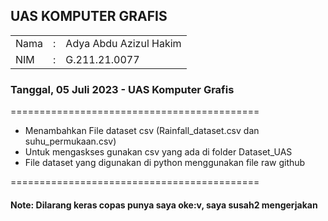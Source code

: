 ## UAS KOMPUTER GRAFIS
<table>
  <tr>
    <td>Nama</td>
    <td>:</td>
    <td>Adya Abdu Azizul Hakim</td>
  </tr>
  <tr>
    <td>NIM</td>
    <td>:</td>
    <td>G.211.21.0077</td>
  </tr>
</table>

### Tanggal, 05 Juli 2023 - UAS Komputer Grafis
===========================================
- Menambahkan File dataset csv (Rainfall_dataset.csv dan suhu_permukaan.csv)
- Untuk mengaskses gunakan csv yang ada di folder Dataset_UAS 
- File dataset yang digunakan di python menggunakan file raw github

===========================================
#### Note: Dilarang keras copas punya saya oke:v, saya susah2 mengerjakan
